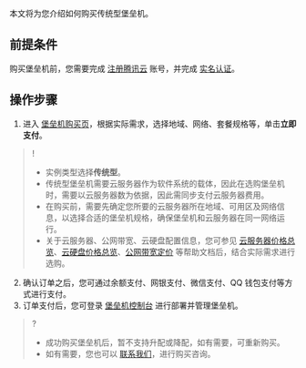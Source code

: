 
本文将为您介绍如何购买传统型堡垒机。

## 前提条件
购买堡垒机前，您需要完成 [注册腾讯云](https://cloud.tencent.com/document/product/378/17985) 账号，并完成 [实名认证](https://cloud.tencent.com/document/product/378/3629)。

## 操作步骤
1. 进入 [堡垒机购买页](https://buy.cloud.tencent.com/dasb)，根据实际需求，选择地域、网络、套餐规格等，单击**立即支付**。
>!
>- 实例类型选择**传统型**。
>- 传统型堡垒机需要云服务器作为软件系统的载体，因此在选购堡垒机时，需要以云服务器数为依据，因此需同步支付云服务器费用。
>- 在购买前，需要先确定您所要的云服务器所在地域、可用区及网络信息，以选择合适的堡垒机规格，确保堡垒机和云服务器在同一网络运行。
>- 关于云服务器、公网带宽、云硬盘配置信息，您可参见 [云服务器价格总览](https://buy.cloud.tencent.com/price/cvm)、[云硬盘价格总览](https://cloud.tencent.com/document/product/213/2255)、[公网带宽定价](https://buy.cloud.tencent.com/price/idc) 等帮助文档后，结合实际需求进行选购。
2. 确认订单之后，您可通过余额支付、网银支付、微信支付、QQ 钱包支付等方式进行支付。
3. 订单支付后，您可登录 [堡垒机控制台](https://console.cloud.tencent.com/dsgc/bh) 进行部署并管理堡垒机。
>?
>- 成功购买堡垒机后，暂不支持升配或降配，如有需要，可重新购买。
>- 如有需要，您也可以 [联系我们](https://cloud.tencent.com/about/connect)，进行购买咨询。
